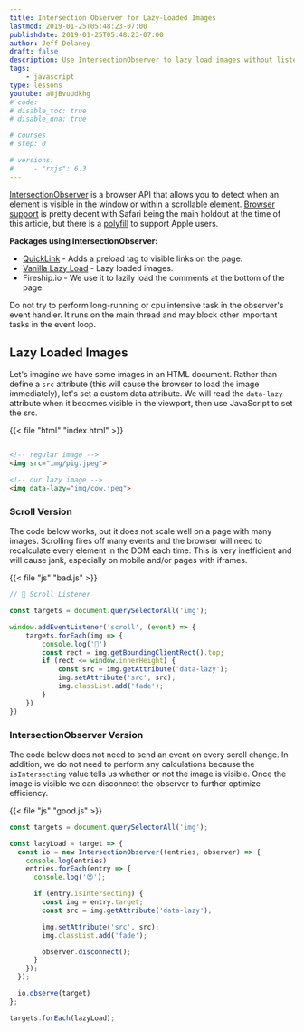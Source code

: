 ```yaml
---
title: Intersection Observer for Lazy-Loaded Images
lastmod: 2019-01-25T05:48:23-07:00
publishdate: 2019-01-25T05:48:23-07:00
author: Jeff Delaney
draft: false
description: Use IntersectionObserver to lazy load images without listening to scroll events. 
tags: 
    - javascript
type: lessons
youtube: aUjBvuUdkhg
# code: 
# disable_toc: true
# disable_qna: true

# courses
# step: 0

# versions: 
#     - "rxjs": 6.3
---
```


[IntersectionObserver](https://developer.mozilla.org/en-US/docs/Web/API/Intersection_Observer_API) is a browser API that allows you to detect when an element is visible in the window or within a scrollable element. [Browser support](https://caniuse.com/#feat=intersectionobserver) is pretty decent with Safari being the main holdout at the time of this article, but there is a [polyfill](https://github.com/w3c/IntersectionObserver/tree/master/polyfill) to support Apple users. 

**Packages using IntersectionObserver:** 

- [QuickLink](https://github.com/GoogleChromeLabs/quicklink) - Adds a preload tag to visible links on the page. 
- [Vanilla Lazy Load](https://www.npmjs.com/package/vanilla-lazyload) - Lazy loaded images. 
- Fireship.io - We use it to lazily load the comments at the bottom of the page. 

Do not try to perform long-running or cpu intensive task in the observer's event handler. It runs on the main thread and may block other important tasks in the event loop. 

## Lazy Loaded Images 

Let's imagine we have some images in an HTML document. Rather than define a `src` attribute (this will cause the browser to load the image immediately), let's set a custom data attribute.  We will read the `data-lazy` attribute when it becomes visible in the viewport, then use JavaScript to set the src. 

{{< file "html" "index.html" >}}
```html

<!-- regular image -->
<img src="img/pig.jpeg">

<!-- our lazy image -->
<img data-lazy="img/cow.jpeg">
```

### Scroll Version

The code below works, but it does not scale well on a page with many images. Scrolling fires off many events and the browser will need to recalculate every element in the DOM each time. This is very inefficient and will cause jank, especially on mobile and/or pages with iframes. 

{{< file "js" "bad.js" >}}
```js
// 💩 Scroll Listener 

const targets = document.querySelectorAll('img');

window.addEventListener('scroll', (event) => {
    targets.forEach(img => {
        console.log('💩')
        const rect = img.getBoundingClientRect().top;
        if (rect <= window.innerHeight) {
            const src = img.getAttribute('data-lazy');
            img.setAttribute('src', src);
            img.classList.add('fade');
        }
    })
})
```


### IntersectionObserver Version

The code below does not need to send an event on every scroll change. In addition, we do not need to perform any calculations because the `isIntersecting` value tells us whether or not the image is visible. Once the image is visible we can disconnect the observer to further optimize efficiency. 

{{< file "js" "good.js" >}}
```js
const targets = document.querySelectorAll('img');

const lazyLoad = target => {
  const io = new IntersectionObserver((entries, observer) => {
    console.log(entries)
    entries.forEach(entry => {
      console.log('😍');

      if (entry.isIntersecting) {
        const img = entry.target;
        const src = img.getAttribute('data-lazy');

        img.setAttribute('src', src);
        img.classList.add('fade');

        observer.disconnect();
      }
    });
  });

  io.observe(target)
};

targets.forEach(lazyLoad);
```
